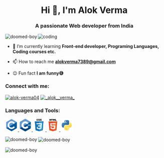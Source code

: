 <h1 align="center">Hi 👋, I'm Alok Verma</h1>
<h3 align="center">A passionate Web developer from India</h3>

<img align="right" alt="coding" width="400" src="https://miro.medium.com/v2/resize:fit:1360/0*7Q3yvSIv_t0ioJ-Z.gif">
<p align="left"> <img src="https://komarev.com/ghpvc/?username=doomed-boy&label=Profile%20views&color=0e75b6&style=flat" alt="doomed-boy" /> </p>

- 🌱 I’m currently learning **Front-end developer, Programing Languages, Coding courses etc.**

- 📫 How to reach me **alokverma7389@gmail.com**

- 😉 Fun fact **I am funny😅**

<h3 align="left">Connect with me:</h3>
<p align="left">
<a href="https://linkedin.com/in/alok-verma04" target="blank"><img align="center" src="https://raw.githubusercontent.com/rahuldkjain/github-profile-readme-generator/master/src/images/icons/Social/linked-in-alt.svg" alt="alok-verma04" height="30" width="40" /></a>
<a href="https://instagram.com/_alok__verma_/" target="blank"><img align="center" src="https://raw.githubusercontent.com/rahuldkjain/github-profile-readme-generator/master/src/images/icons/Social/instagram.svg" alt="_alok__verma_" height="30" width="40" /></a>
</p>

<h3 align="left">Languages and Tools:</h3>
<p align="left"> <a href="https://www.cprogramming.com/" target="_blank" rel="noreferrer"> <img src="https://raw.githubusercontent.com/devicons/devicon/master/icons/c/c-original.svg" alt="c" width="40" height="40"/> </a> <a href="https://www.w3schools.com/cpp/" target="_blank" rel="noreferrer"> <img src="https://raw.githubusercontent.com/devicons/devicon/master/icons/cplusplus/cplusplus-original.svg" alt="cplusplus" width="40" height="40"/> </a> <a href="https://www.w3schools.com/css/" target="_blank" rel="noreferrer"> <img src="https://raw.githubusercontent.com/devicons/devicon/master/icons/css3/css3-original-wordmark.svg" alt="css3" width="40" height="40"/> </a> <a href="https://www.w3.org/html/" target="_blank" rel="noreferrer"> <img src="https://raw.githubusercontent.com/devicons/devicon/master/icons/html5/html5-original-wordmark.svg" alt="html5" width="40" height="40"/> </a> <a href="https://www.python.org" target="_blank" rel="noreferrer"> <img src="https://raw.githubusercontent.com/devicons/devicon/master/icons/python/python-original.svg" alt="python" width="40" height="40"/> </a> </p>

<p><img align="left" src="https://github-readme-stats.vercel.app/api/top-langs?username=doomed-boy&show_icons=true&locale=en&layout=compact" alt="doomed-boy" /></p>

<p>&nbsp;<img align="center" src="https://github-readme-stats.vercel.app/api?username=doomed-boy&show_icons=true&locale=en" alt="doomed-boy" /></p>

<p><img align="center" src="https://github-readme-streak-stats.herokuapp.com/?user=doomed-boy&" alt="doomed-boy" /></p>
